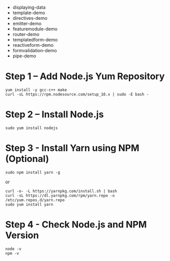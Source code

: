 - displaying-data
- template-demo
- directives-demo
- emitter-demo
- featuremodule-demo
- router-demo
- templatedform-demo
- reactiveform-demo
- formvalidation-demo
- pipe-demo


# Step 1 – Add Node.js Yum Repository
```
yum install -y gcc-c++ make
curl -sL https://rpm.nodesource.com/setup_10.x | sudo -E bash -
```

# Step 2 – Install Node.js
```
sudo yum install nodejs
```

# Step 3 - Install Yarn using NPM (Optional)
```
sudo npm install yarn -g
```
or
```
curl -o- -L https://yarnpkg.com/install.sh | bash
curl -sL https://dl.yarnpkg.com/rpm/yarn.repo -o /etc/yum.repos.d/yarn.repo
sudo yum install yarn
```

# Step 4 - Check Node.js and NPM Version
```
node -v
npm -v
```
